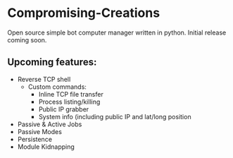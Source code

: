 # Compromising-Creations
Open source simple bot computer manager written in python. Initial release coming soon.
<br/>
## Upcoming features:
- Reverse TCP shell
  - Custom commands:
    - Inline TCP file transfer
    - Process listing/killing
    - Public IP grabber
    - System info (including public IP and lat/long position
- Passive & Active Jobs
- Passive Modes
- Persistence
- Module Kidnapping

